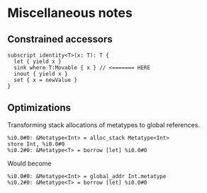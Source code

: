 # Miscellaneous notes

## Constrained accessors

```
subscript identity<T>(x: T): T {
  let { yield x }
  sink where T:Movable { x } // <======= HERE
  inout { yield x }
  set { x = newValue }
}
```

## Optimizations

Transforming stack allocations of metatypes to global references.

```
%i0.0#0: &Metatype<Int> = alloc_stack Metatype<Int>
store Int, %i0.0#0
%i0.2#0: &Metatype<T> = borrow [let] %i0.0#0
```

Would become

```
%i0.0#0: &Metatype<Int> = global_addr Int.metatype
%i0.2#0: &Metatype<T> = borrow [let] %i0.0#0
```
